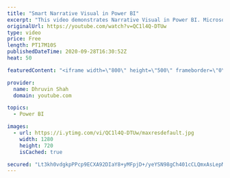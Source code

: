 ```yaml
---
title: "Smart Narrative Visual in Power BI"
excerpt: "This video demonstrates Narrative Visual in Power BI. Microsoft released this new feature with September 2020 Power BI Desktop report. Smart Narrative visual helps users to quickly summarize visual and reports by providing Out of the box insights which are easily configurable and customizable. Smart"
originalUrl: https://youtube.com/watch?v=QC1l4Q-DTUw
type: video
price: Free
length: PT17M10S
publishedDateTime: 2020-09-28T16:30:52Z
heat: 50

featuredContent: "<iframe width=\"800\" height=\"500\" frameborder=\"0\" src=\"https://www.youtube.com/embed/QC1l4Q-DTUw\" allow=\"accelerometer; autoplay; encrypted-media; gyroscope; picture-in-picture\" allowfullscreen></iframe>"

provider:
  name: Dhruvin Shah
  domain: youtube.com

topics:
  - Power BI

images:
  - url: https://i.ytimg.com/vi/QC1l4Q-DTUw/maxresdefault.jpg
    width: 1280
    height: 720
    isCached: true

secured: "Lt3kh0vdgkpPPcp9ECXA92DIaY8+yMFpjD+/yeYSN98gCh401cCLQmxAsLepMuQ6MG3gIxla5c9LyPv6TaAcV3c5pWHgQ7d3JT8dMMmXl1GB9JT3IHlLLHsfHWOZeuLjPpyCgpF4fpD0mRRnHhxUn0aTwUWpi0V+AhYOxbYnjFJFhRGK251YRuPkxRBpjWen0z7F91iHvQ7y+FqaGe2zByNu9O60HU2qsIPoKupxgWdsdRC024jHTpcMhWcUtSxM7cuRcQFWOY8DmZkAhQEU/kxkSwdHI4fWlDARoAp7638D0eZz9tHCSc5SJnZHzWjWv2CATpIUrdTo0KGlTxNIHWPZLGcH5zgN1N5V1LjiYZ2ql8Iveg/ii2Nnz+/IxIVTWKqvZK9inso+sn881aok/IxWD4Hiue+MSM2sqbuwF/8=;ztNEzqPno7IQhE0RfgiAbA=="
---
```


